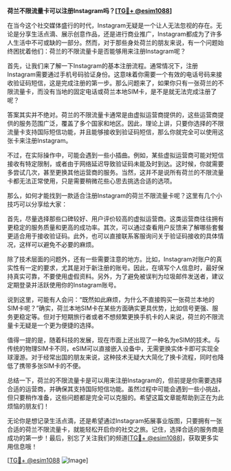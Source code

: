**荷兰不限流量卡可以注册Instagram吗？[[TG💪+ @esim1088](https://t.me/s/esim1088)]**

在当今这个社交媒体盛行的时代，Instagram无疑是一个让人无法忽视的存在。无论是分享生活点滴、展示创意作品，还是进行商业推广，Instagram都成为了许多人生活中不可或缺的一部分。然而，对于那些身处荷兰的朋友来说，有一个问题始终困扰着他们：荷兰的不限流量卡是否能够用来注册Instagram呢？

首先，让我们来了解一下Instagram的基本注册流程。通常情况下，注册Instagram需要通过手机号码验证身份。这意味着你需要一个有效的电话号码来接收验证码短信，这是完成注册的第一步。那么问题来了，如果你只有一张荷兰的不限流量卡，而没有当地的固定电话或荷兰本地SIM卡，是不是就无法完成注册了呢？

答案其实并不绝对。荷兰的不限流量卡通常是由虚拟运营商提供的，这些运营商提供的服务范围广泛，覆盖了多个国家和地区。因此，理论上讲，只要你选择的不限流量卡支持国际短信功能，并且能够接收到验证码短信，那么你就完全可以使用这张卡来注册Instagram。

不过，在实际操作中，可能会遇到一些小插曲。例如，某些虚拟运营商可能对短信接收有特定限制，或者由于网络延迟导致验证码未能及时到达。这时候，你就需要多尝试几次，甚至更换其他运营商的服务。当然，这并不是说所有荷兰的不限流量卡都无法正常使用，只是需要稍微花些心思去挑选合适的选项。

那么，如何才能找到一款适合注册Instagram的荷兰不限流量卡呢？这里有几个小技巧可以分享给大家：

首先，尽量选择那些口碑较好、用户评价较高的虚拟运营商。这类运营商往往拥有更稳定的服务质量和更高的成功率。其次，可以通过查看用户反馈来了解哪些套餐更适合用于接收验证码。此外，也可以直接联系客服询问关于验证码接收的具体情况，这样可以避免不必要的麻烦。

除了技术层面的问题外，还有一些需要注意的地方。比如，Instagram对账户的真实性有一定的要求，尤其是对于新注册的账号。因此，在填写个人信息时，最好保持真实可靠，不要使用虚假资料。另外，为了避免被误判为垃圾邮件发送者，建议定期登录并活跃使用你的Instagram账号。

说到这里，可能有人会问：“既然如此麻烦，为什么不直接购买一张荷兰本地的SIM卡呢？”确实，荷兰本地SIM卡在某些方面确实更具优势，比如信号更强、服务更稳定等。但对于短期旅行者或者不想频繁更换手机卡的人来说，荷兰的不限流量卡无疑是一个更为便捷的选择。

值得一提的是，随着科技的发展，现在市面上还出现了一种名为eSIM的技术。与传统的物理SIM卡不同，eSIM可以直接嵌入设备中，无需更换实体卡即可实现全球漫游。对于经常出国的朋友来说，这种技术无疑大大简化了换卡流程，同时也降低了携带多张SIM卡的不便。

总结一下，荷兰的不限流量卡是可以用来注册Instagram的，但前提是你需要选择合适的运营商，并确保其支持国际短信功能。虽然过程中可能会遇到一些小挑战，但只要稍作准备，这些问题都是完全可以克服的。希望这篇文章能帮助到正在为此烦恼的朋友们！

无论你是想记录生活点滴，还是希望通过Instagram拓展事业版图，只要拥有一张合适的荷兰不限流量卡，就能轻松开启你的社交之旅。记住，选择合适的服务商是成功的第一步！最后，别忘了关注我们的频道[[TG💪+ @esim1088](https://t.me/s/esim1088)]，获取更多实用信息哦！

[[TG💪+ @esim1088](https://t.me/s/esim1088) ![Image](https://i.postimg.cc/4NQfJmqS/Snipaste-2025-05-13-00-14-12.png)]